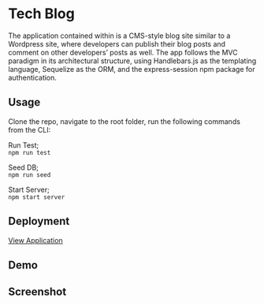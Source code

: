 # Tech Blog

The application contained within is a CMS-style blog site similar to a Wordpress site, where developers can publish their blog posts and comment on other developers’ posts as well. The app follows the MVC paradigm in its architectural structure, using Handlebars.js as the templating language, Sequelize as the ORM, and the express-session npm package for authentication.

## Usage

Clone the repo, navigate to the root folder, run the following commands from the CLI:

Run Test;  
`npm run test`

Seed DB;  
`npm run seed`

Start Server;  
`npm start server`

## Deployment

[View Application](https://hidden-mesa-13946.herokuapp.com)

## Demo

[](./images/demo.gif)

## Screenshot

[](./images/techblog.png)
[](./images/techblog2.png)
